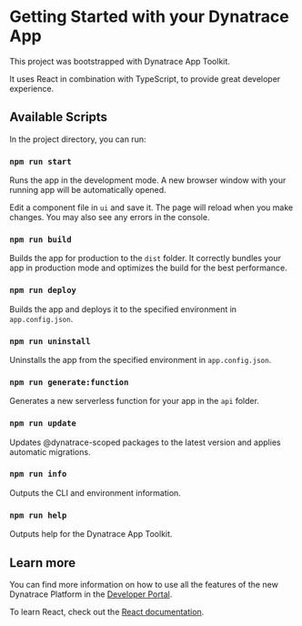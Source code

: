 # Getting Started with your Dynatrace App

This project was bootstrapped with Dynatrace App Toolkit.

It uses React in combination with TypeScript, to provide great developer experience.

## Available Scripts

In the project directory, you can run:

### `npm run start`

Runs the app in the development mode. A new browser window with your running app will be automatically opened.

Edit a component file in `ui` and save it. The page will reload when you make changes. You may also see any errors in the console.

### `npm run build`

Builds the app for production to the `dist` folder. It correctly bundles your app in production mode and optimizes the build for the best performance.

### `npm run deploy`

Builds the app and deploys it to the specified environment in `app.config.json`.

### `npm run uninstall`

Uninstalls the app from the specified environment in `app.config.json`.

### `npm run generate:function`

Generates a new serverless function for your app in the `api` folder.

### `npm run update`

Updates @dynatrace-scoped packages to the latest version and applies automatic migrations.

### `npm run info`

Outputs the CLI and environment information.

### `npm run help`

Outputs help for the Dynatrace App Toolkit.

## Learn more

You can find more information on how to use all the features of the new Dynatrace Platform in the [Developer Portal](https://developer.dynatrace.com/).

To learn React, check out the [React documentation](https://reactjs.org/).

